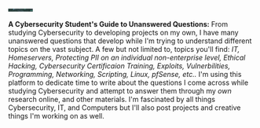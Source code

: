 <p><img src="banner.png" width="50" /></p>
<b>A Cybersecurity Student's Guide to Unanswered Questions:</b> From studying Cybersecurity to developing projects on my own, I have many unanswered questions that develop while I'm trying to understand different topics on the vast subject. A few but not limited to, topics you'll find: <em> IT, Homeservers, Protecting PII on an individual non-enterprise level, Ethical Hacking, Cybersecurity Certificaion Training, Exploits, Vulnerbilities, Programming, Networking, Scripting, Linux, pfSense, etc..</em> I'm using this platform to dedicate time to write about the questions I come across while studying Cybersecurity and attempt to answer them through my <i>own</i> research online, and other materials. I'm fascinated by all things Cybersecurity, IT, and Computers but I'll also post projects and creative things I'm working on as well.
